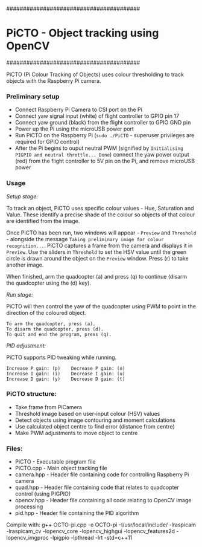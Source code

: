 ########################################
# PiCTO - Object tracking using OpenCV #
########################################

PiCTO (Pi Colour Tracking of Objects) uses colour thresholding to track objects with the Raspberry Pi camera.

### Preliminary setup ###

- Connect Raspberry Pi Camera to CSI port on the Pi
- Connect yaw signal input (white) of flight controller to GPIO pin 17
- Connect yaw ground (black) from the flight controller to GPIO GND pin
- Power up the Pi using the microUSB power port
- Run PiCTO on the Raspberry Pi (`sudo ./PiCTO` - superuser privileges are required for GPIO control)
- After the Pi begins to ouput neutral PWM (signified by `Initialising PIGPIO and neutral throttle... Done`) connect the yaw power output (red) from the flight controller to 5V pin on the Pi, and remove microUSB power


### Usage ###

_Setup stage:_ 

To track an object, PiCTO uses specific colour values - Hue, Saturation and Value. These identify a precise shade of the colour so objects of that colour are identified from the image. 

Once PiCTO has been run, two windows will appear - `Preview` and `Threshold` - alongside the message `Taking preliminary image for colour recognition...`. PiCTO captures a frame from the camera and displays it in `Preview`. Use the sliders in `Threshold` to set the HSV value until the green circle is drawn around the object on the `Preview` window. Press (r) to take another image.

When finished, arm the quadcopter (a) and press (q) to continue (disarm the quadcopter using the (d) key).


_Run stage:_

PiCTO will then control the yaw of the quadcopter using PWM to point in the direction of the coloured object.

    To arm the quadcopter, press (a). 
    To disarm the quadcopter, press (d).
    To quit and end the program, press (q).

_PID adjustment:_

PiCTO supports PID tweaking while running.

    Increase P gain: (p)    Decrease P gain: (o)
    Increase I gain: (i)    Decrease I gain: (u)
    Increase D gain: (y)    Decrease D gain: (t)


### PiCTO structure: ###
 - Take frame from PiCamera
 - Threshold image based on user-input colour (HSV) values
 - Detect objects using image contouring and moment calculations
 - Use calculated object centre to find error (distance from centre)
 - Make PWM adjustments to move object to centre


### Files: ###
- PiCTO      - Executable program file
- PiCTO.cpp  - Main object tracking file
- camera.hpp - Header file containing code for controlling Raspberry Pi camera
- quad.hpp   - Header file containing code that relates to quadcopter control (using PIGPIO)
- opencv.hpp - Header file containing all code relating to OpenCV image processing
- pid.hpp    - Header file containing the PID algorithm


Compile with: 
g++ OCTO-pi.cpp -o OCTO-pi -I/usr/local/include/ -lraspicam -lraspicam_cv -lopencv_core -lopencv_highgui -lopencv_features2d -lopencv_imgproc -lpigpio -lpthread -lrt -std=c++11
